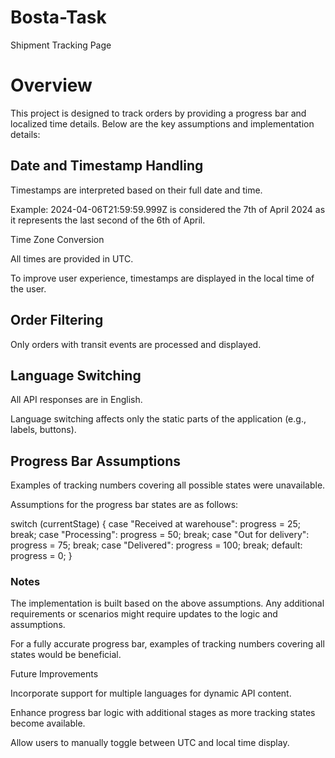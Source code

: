 # Bosta-Task
Shipment Tracking Page


# Overview

This project is designed to track orders by providing a progress bar and localized time details. Below are the key assumptions and implementation details:


## Date and Timestamp Handling

Timestamps are interpreted based on their full date and time.

Example: 2024-04-06T21:59:59.999Z is considered the 7th of April 2024 as it represents the last second of the 6th of April.

Time Zone Conversion

All times are provided in UTC.

To improve user experience, timestamps are displayed in the local time of the user.

## Order Filtering

Only orders with transit events are processed and displayed.

## Language Switching

All API responses are in English.

Language switching affects only the static parts of the application (e.g., labels, buttons).

## Progress Bar Assumptions

Examples of tracking numbers covering all possible states were unavailable.

Assumptions for the progress bar states are as follows:

switch (currentStage) {
  case "Received at warehouse":
    progress = 25;
    break;
  case "Processing":
    progress = 50;
    break;
  case "Out for delivery":
    progress = 75;
    break;
  case "Delivered":
    progress = 100;
    break;
  default:
    progress = 0;
}

### Notes

The implementation is built based on the above assumptions. Any additional requirements or scenarios might require updates to the logic and assumptions.

For a fully accurate progress bar, examples of tracking numbers covering all states would be beneficial.

Future Improvements

Incorporate support for multiple languages for dynamic API content.

Enhance progress bar logic with additional stages as more tracking states become available.

Allow users to manually toggle between UTC and local time display.


